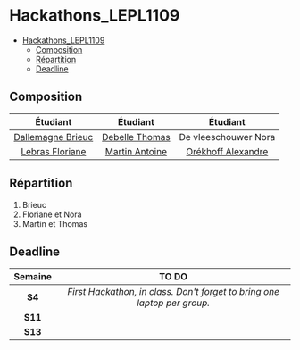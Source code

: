 # Hackathons_LEPL1109

- [Hackathons\_LEPL1109](#hackathons_lepl1109)
  - [Composition](#composition)
  - [Répartition](#répartition)
  - [Deadline](#deadline)


## Composition

|                         Étudiant                         |                  Étudiant                   |                     Étudiant                      |
| :------------------------------------------------------: | :-----------------------------------------: | :-----------------------------------------------: |
| [Dallemagne Brieuc](https://github.com/BrieucDallemagne) | [Debelle Thomas](https://github.com/Tfloow) |               De vleeschouwer Nora                |
|      [Lebras Floriane](https://github.com/fllebras)      |               [Martin Antoine](https://github.com/antoinemrt1)                | [Orékhoff Alexandre](https://github.com/Hokkaydo) |

## Répartition

1. Brieuc
2. Floriane et Nora
3. Martin et Thomas

## Deadline

| Semaine |                                  TO DO                                   |
| :-----: | :----------------------------------------------------------------------: |
| **S4**  | *First Hackathon, in class. Don't forget to bring one laptop per group.* |
| **S11** |                                                                          |
| **S13** |                                                                          |
